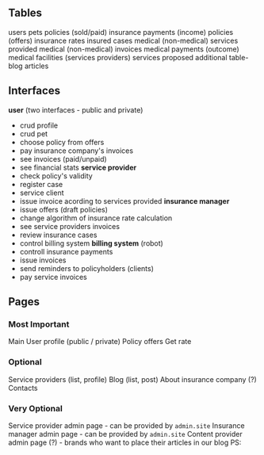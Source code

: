 ## Tables
users
pets
policies (sold/paid)
insurance payments (income)
policies (offers)
insurance rates
insured cases
medical (non-medical) services provided
medical (non-medical) invoices
medical payments (outcome)
medical facilities (services providers)
services proposed
additional table- blog
articles
## Interfaces
**user** (two interfaces - public and private)
- crud profile
- crud pet
- choose policy from offers
- pay insurance company's invoices
- see invoices (paid/unpaid)
- see financial stats
**service provider**
- check policy's validity
- register case
- service client
- issue invoice acording to services provided
**insurance manager**
- issue offers (draft policies)
- change algorithm of insurance rate calculation
- see service providers invoices
- review insurance cases
- control billing system
**billing system** (robot)
- controll insurance payments
- issue invoices
- send reminders to policyholders (clients)
- pay service invoices
## Pages
### Most Important
Main
User profile (public / private)
Policy offers
Get rate
### Optional
Service providers (list, profile)
Blog (list, post)
About insurance company (?)
Contacts
### Very Optional
Service provider admin page - can be provided by `admin.site`
Insurance manager admin page - can be provided by `admin.site`
Content provider admin page (?) - brands who want to place their articles in our blog
PS: